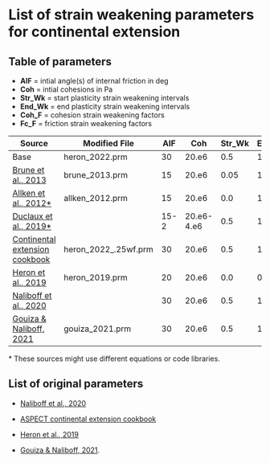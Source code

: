 # List of strain weakening parameters for continental extension


## Table of parameters

- **AIF** = intial angle(s) of internal friction in deg
- **Coh** = intial cohesions in Pa
- **Str_Wk** = start plasticity strain weakening intervals
- **End_Wk** = end plasticity strain weakening intervals
- **Coh_F** = cohesion strain weakening factors
- **Fc_F** = friction strain weakening factors

| Source | Modified File | AIF | Coh | Str_Wk | End_Wk | Coh_F | Fc_F
| --- | --- | --- | --- | --- | --- | --- | --- |
| Base | heron_2022.prm | 30 | 20.e6 | 0.5 | 1.5 | 0.5 | 0.5 |
| [Brune et al., 2013](https://www.sciencedirect.com/science/article/pii/S0040195113000899?via%3Dihub) | brune_2013.prm | 15 | 20.e6 | 0.05 | 1 | 0.5? | 0.5? |
| [Allken et al., 2012*](https://agupubs.onlinelibrary.wiley.com/doi/full/10.1029/2012GC004077) | allken_2012.prm | 15 | 20.e6 | 0.0 | 1.25 | 0.25? | 0.25? |
| [Duclaux et al., 2019*](https://www.sciencedirect.com/science/article/pii/S0012821X19306442) | | 15-2 | 20.e6-4.e6 | 0.5 | 1.5 | 0.1–0.5? | 0.1–0.5? |
| [Continental extension cookbook](https://github.com/geodynamics/aspect/blob/main/cookbooks/continental_extension/continental_extension.prm) | heron_2022_.25wf.prm| 30 | 20.e6 | 0.5 | 1.5 | 0.25 | 0.25
| [Heron et al., 2019](https://agupubs.onlinelibrary.wiley.com/doi/full/10.1029/2019TC005578) | heron_2019.prm | 20 | 20.e6 | 0.0 | 0.5 | 0.5 | 0.5 |
| [Naliboff et al., 2020](https://agupubs.onlinelibrary.wiley.com/doi/full/10.1029/2019GL086611) | | 30 | 20.e6 | 0.5 | 1.5 | 0.5 | 0.5 |
| [Gouiza & Naliboff, 2021](https://www.nature.com/articles/s41467-021-24945-5) | gouiza_2021.prm | 30 | 20.e6 | 0.5 | 1.5 | 1.0 | 0.25

\* These sources might use different equations or code libraries.


## List of original parameters

- [Naliboff et al., 2020](https://github.com/naliboff/aspect/blob/naliboff_etal_2020_grl/naliboff_etal_2020_grl.prm)

- [ASPECT continental extension cookbook](https://github.com/geodynamics/aspect/blob/main/cookbooks/continental_extension/continental_extension.prm)

- [Heron et al., 2019](https://github.com/heronphi/HeronTectonics2019/blob/master/HeronTectonics_M1.prm)

- [Gouiza & Naliboff, 2021](https://github.com/naliboff/aspect/tree/labrador_sea_gouiza_naliboff_2020/labrador_sea_gouiza_naliboff_2020_models).